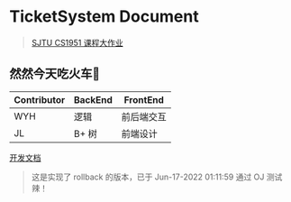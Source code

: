 # TicketSystem Document

> [SJTU CS1951 课程大作业](https://github.com/ACMClassCourse-2021/TicketSystem)

## 然然今天吃火车🚂
|Contributor | BackEnd | FrontEnd |
| -------- | -------- | -------- |
| WYH | 逻辑 | 前后端交互 |
| JL | B+ 树 | 前端设计 |

[开发文档](https://github.com/Jerx2y/TicketSystem-Assignment-2022/blob/w/docs/BackEnd%20Document.md)

> 这是实现了 rollback 的版本，已于 Jun-17-2022 01:11:59 通过 OJ 测试辣！